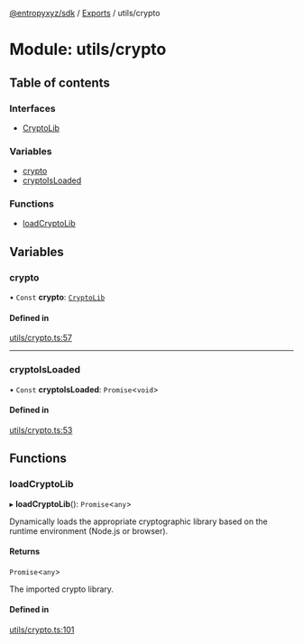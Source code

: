 [@entropyxyz/sdk](../README.md) / [Exports](../modules.md) / utils/crypto

# Module: utils/crypto

## Table of contents

### Interfaces

- [CryptoLib](../interfaces/utils_crypto.CryptoLib.md)

### Variables

- [crypto](utils_crypto.md#crypto)
- [cryptoIsLoaded](utils_crypto.md#cryptoisloaded)

### Functions

- [loadCryptoLib](utils_crypto.md#loadcryptolib)

## Variables

### crypto

• `Const` **crypto**: [`CryptoLib`](../interfaces/utils_crypto.CryptoLib.md)

#### Defined in

[utils/crypto.ts:57](https://github.com/entropyxyz/sdk/blob/1c426d7/src/utils/crypto.ts#L57)

___

### cryptoIsLoaded

• `Const` **cryptoIsLoaded**: `Promise`\<`void`\>

#### Defined in

[utils/crypto.ts:53](https://github.com/entropyxyz/sdk/blob/1c426d7/src/utils/crypto.ts#L53)

## Functions

### loadCryptoLib

▸ **loadCryptoLib**(): `Promise`\<`any`\>

Dynamically loads the appropriate cryptographic library based on the runtime environment (Node.js or browser).

#### Returns

`Promise`\<`any`\>

The imported crypto library.

#### Defined in

[utils/crypto.ts:101](https://github.com/entropyxyz/sdk/blob/1c426d7/src/utils/crypto.ts#L101)
